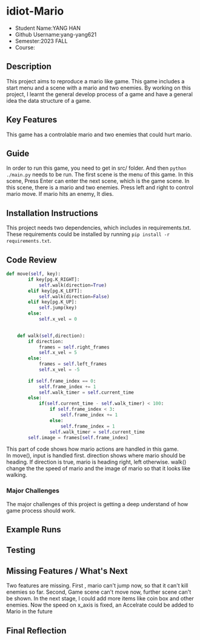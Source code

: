 # idiot-Mario

- Student Name:YANG HAN
- Github Username:yang-yang621
- Semester:2023 FALL
- Course:

## Description
This project aims to reproduce a mario like game. This game includes a start menu and a scene with a mario and two enemies. By working on this project, I learnt the general develop process of a game and have a general idea the data structure of a game.
## Key Features
This game has a controlable mario and two enemies that could hurt mario.
## Guide
In order to run this game, you need to get in src/ folder. And then `python ./main.py` needs to be run. The first scene is the menu of this game. In this scene, Press Enter can enter the next scene, which is the game scene. In this scene, there is a mario and two enemies. Press left and right to control mario move. If mario hits an enemy, It dies.
## Installation Instructions
This project needs two dependencies, which includes in requirements.txt. These requirements could be installed by running `pip install -r requirements.txt`. 
## Code Review
```python
def move(self, key):
        if key[pg.K_RIGHT]:
            self.walk(direction=True)
        elif key[pg.K_LEFT]:
            self.walk(direction=False)
        elif key[pg.K_UP]:
            self.jump(key)
        else:
            self.x_vel = 0

    
    def walk(self,direction):
        if direction:
            frames = self.right_frames
            self.x_vel = 5
        else:
            frames = self.left_frames
            self.x_vel = -5
        
        if self.frame_index == 0:
            self.frame_index += 1
            self.walk_timer = self.current_time
        else:
            if(self.current_time - self.walk_timer) < 100:
                if self.frame_index < 3:
                    self.frame_index += 1
                else:
                    self.frame_index = 1
                self.walk_timer = self.current_time
        self.image = frames[self.frame_index]
```
This part of code shows how mario actions are handled in this game.  
In move(), input is handled first. direction shows where mario should be heading. If direction is true, mario is heading right, left otherwise. walk() change the the speed of mario and the image of mario so that it looks like walking.
### Major Challenges
The major challenges of this project is getting a deep understand of how game process should work. 
## Example Runs

## Testing

## Missing Features / What's Next
Two features are missing. First , mario can't jump now, so that it can't kill enemies so far. Second, Game scene can't move now, further scene can't be shown. In the next stage, I could add more items like coin box and other enemies. Now the speed on x_axis is fixed, an Accelrate could be added to Mario in the future
## Final Reflection
